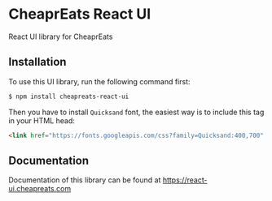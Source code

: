 # CheaprEats React UI
React UI library for CheaprEats

## Installation

To use this UI library, run the following command first:

```bash
$ npm install cheapreats-react-ui
```

Then you have to install `Quicksand` font, the easiest way is to include this tag in your HTML head:

```html
<link href="https://fonts.googleapis.com/css?family=Quicksand:400,700" rel="stylesheet">
```

## Documentation

Documentation of this library can be found at https://react-ui.cheapreats.com
